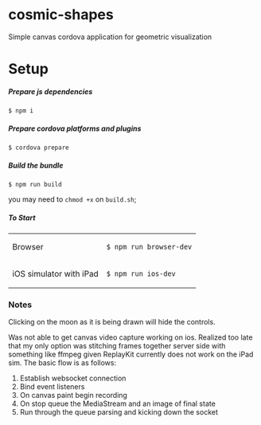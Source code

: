 # cosmic-shapes

Simple canvas cordova application for geometric visualization

# Setup

##### Prepare js dependencies

`$ npm i`

##### Prepare cordova platforms and plugins

`$ cordova prepare`

##### Build the bundle

`$ npm run build`

you may need to `chmod +x` on `build.sh`;

##### To Start

<table>
<tr>
<td>Browser</td>
<td>

`$ npm run browser-dev`

</td>
</tr>
<tr>
<td>iOS simulator with iPad</td>
<td>

`$ npm run ios-dev`

</td>
</tr>
</table>

### Notes

Clicking on the moon as it is being drawn will hide the controls.

Was not able to get canvas video capture working on ios. Realized too late that my only option was stitching frames together server side with something like ffmpeg given ReplayKit currently does not work on the iPad sim. The basic flow is as follows:

1.  Establish websocket connection
2.  Bind event listeners
3.  On canvas paint begin recording
4.  On stop queue the MediaStream and an image of final state
5.  Run through the queue parsing and kicking down the socket
